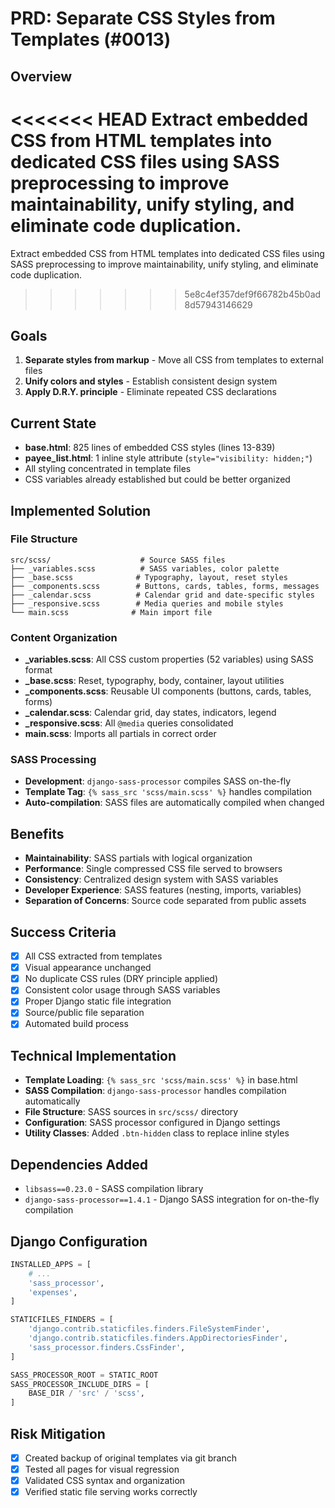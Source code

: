 # PRD: Separate CSS Styles from Templates (#0013)

## Overview

<<<<<<< HEAD
Extract embedded CSS from HTML templates into dedicated CSS files using SASS preprocessing to
improve maintainability, unify styling, and eliminate code duplication.
=======
Extract embedded CSS from HTML templates into dedicated CSS files using SASS preprocessing to improve maintainability, unify styling, and eliminate code duplication.
>>>>>>> 5e8c4ef357def9f66782b45b0ad8d57943146629

## Goals

1. **Separate styles from markup** - Move all CSS from templates to external files
2. **Unify colors and styles** - Establish consistent design system
3. **Apply D.R.Y. principle** - Eliminate repeated CSS declarations

## Current State

- **base.html**: 825 lines of embedded CSS styles (lines 13-839)
- **payee_list.html**: 1 inline style attribute (`style="visibility: hidden;"`)
- All styling concentrated in template files
- CSS variables already established but could be better organized

## Implemented Solution

### File Structure

```text
src/scss/                    # Source SASS files
├── _variables.scss          # SASS variables, color palette
├── _base.scss              # Typography, layout, reset styles  
├── _components.scss        # Buttons, cards, tables, forms, messages
├── _calendar.scss          # Calendar grid and date-specific styles
├── _responsive.scss        # Media queries and mobile styles
└── main.scss              # Main import file
```

### Content Organization

- **_variables.scss**: All CSS custom properties (52 variables) using SASS format
- **_base.scss**: Reset, typography, body, container, layout utilities
- **_components.scss**: Reusable UI components (buttons, cards, tables, forms)
- **_calendar.scss**: Calendar grid, day states, indicators, legend
- **_responsive.scss**: All `@media` queries consolidated
- **main.scss**: Imports all partials in correct order

### SASS Processing

- **Development**: `django-sass-processor` compiles SASS on-the-fly
- **Template Tag**: `{% sass_src 'scss/main.scss' %}` handles compilation
- **Auto-compilation**: SASS files are automatically compiled when changed

## Benefits

- **Maintainability**: SASS partials with logical organization
- **Performance**: Single compressed CSS file served to browsers
- **Consistency**: Centralized design system with SASS variables
- **Developer Experience**: SASS features (nesting, imports, variables)
- **Separation of Concerns**: Source code separated from public assets

## Success Criteria

- [x] All CSS extracted from templates
- [x] Visual appearance unchanged
- [x] No duplicate CSS rules (DRY principle applied)
- [x] Consistent color usage through SASS variables
- [x] Proper Django static file integration
- [x] Source/public file separation
- [x] Automated build process

## Technical Implementation

- **Template Loading**: `{% sass_src 'scss/main.scss' %}` in base.html
- **SASS Compilation**: `django-sass-processor` handles compilation automatically
- **File Structure**: SASS sources in `src/scss/` directory
- **Configuration**: SASS processor configured in Django settings
- **Utility Classes**: Added `.btn-hidden` class to replace inline styles

## Dependencies Added

- `libsass==0.23.0` - SASS compilation library
- `django-sass-processor==1.4.1` - Django SASS integration for on-the-fly compilation

## Django Configuration

```python
INSTALLED_APPS = [
    # ...
    'sass_processor',
    'expenses',
]

STATICFILES_FINDERS = [
    'django.contrib.staticfiles.finders.FileSystemFinder',
    'django.contrib.staticfiles.finders.AppDirectoriesFinder',
    'sass_processor.finders.CssFinder',
]

SASS_PROCESSOR_ROOT = STATIC_ROOT
SASS_PROCESSOR_INCLUDE_DIRS = [
    BASE_DIR / 'src' / 'scss',
]
```

## Risk Mitigation

- [x] Created backup of original templates via git branch
- [x] Tested all pages for visual regression
- [x] Validated CSS syntax and organization
- [x] Verified static file serving works correctly
